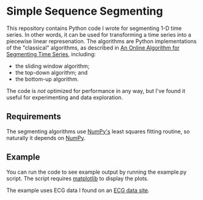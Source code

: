 Simple Sequence Segmenting
==========================

This repository contains Python code I wrote for segmenting 1-D time series. In other words,
it can be used for transforming a time series into a piecewise linear represenation. 
The algorithms are Python implementations of the "classical" algorithms, as described in 
[An Online Algorithm for Segmenting Time Series][keogh], including:

- the sliding window algorithm;
- the top-down algorithm; and
- the bottom-up algorithm.

The code is *not* optimized for performance in any way, but I've found it useful for 
experimenting and data exploration.

Requirements
------------

The segmenting algorithms use [NumPy's][numpy] least squares fitting routine, so naturally it depends on [NumPy][numpy].

Example
-------

You can run the code to see example output by running the example.py script. The script
requires [matplotlib][mpl] to display the plots.

The example uses ECG data I found on an [ECG data site][ecg].


[keogh]: http://www.cs.ucr.edu/~eamonn/icdm-01.pdf "Keogh et al. An Online Algorithm for Segmenting Time Series"
[numpy]: http://numpy.scipy.org "NumPy"
[mpl]: http://matplotlib.sourceforge.net "Matplotlib"
[ecg]: http://myweb.msoe.edu/~martynsc/signals/ecg/ecg.html "ECG Data"
